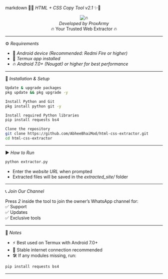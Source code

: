 markdown
📱✨ *HTML + CSS Copy Tool v2.1* ✨📱

<div align="center">

![🔥](https://em-content.zobj.net/source/skype/289/fire_1f525.png)  
*Developed by ProxArmy*  
🔥 Your Trusted Web Extractor 🔥

</div>

---

⚙️ *Requirements*

- 📱 *Android device (Recommended: Redmi Fire or higher)*  
- 📲 *Termux app installed*  
- 🔥 *Android 7.0+ (Nougat) or higher for best performance*

---

🚀 *Installation & Setup*

```bash
Update & upgrade packages
pkg update && pkg upgrade -y

Install Python and Git
pkg install python git -y

Install required Python libraries
pip install requests bs4

Clone the repository
git clone https://github.com/AbheeBhaiMod/html-css-extractor.git
cd html-css-extractor
```

---

▶️ *How to Run*

```bash
python extractor.py
```

- Enter the *website URL* when prompted  
- Extracted files will be saved in the *extracted_site/* folder  

---

📞 *Join Our Channel*

Press *2* inside the tool to join the owner’s WhatsApp channel for:  
✅ Support  
✅ Updates  
✅ Exclusive tools  

---

📌 *Notes*

- ⚡ Best used on Termux with Android 7.0+  
- 📶 Stable internet connection recommended  
- 🛠️ If any modules missing, run:

```bash
pip install requests bs4
```

---
